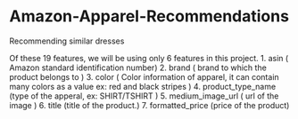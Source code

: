 # Amazon-Apparel-Recommendations

Recommending similar dresses 



Of these 19 features, we will be using only 6 features in this project.
    1. asin  ( Amazon standard identification number)
    2. brand ( brand to which the product belongs to )
    3. color ( Color information of apparel, it can contain many colors as   a value ex: red and black stripes ) 
    4. product_type_name (type of the apperal, ex: SHIRT/TSHIRT )
    5. medium_image_url  ( url of the image )
    6. title (title of the product.)
    7. formatted_price (price of the product)
